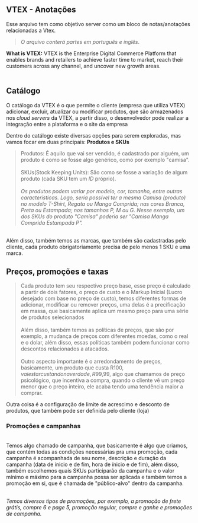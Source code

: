 ## VTEX - Anotações

Esse arquivo tem como objetivo server como um bloco de notas/anotações relacionadas a Vtex.

>*O arquivo conterá partes em português e inglês*.

<strong>What is VTEX:</strong> VTEX is the Enterprise Digital Commerce Platform that enables brands and retailers to achieve faster time to market, reach their customers across any channel, and uncover new growth areas.
<br><br>

<h2>Catálogo</h2>

O catálogo da VTEX é o que permite o cliente (empresa que utiliza VTEX) adicionar, excluir, atualizar ou modificar produtos, que são armazenados nos *cloud servers* da VTEX, a partir disso, o desenvolvedor pode realizar a integração entre a plataforma e o site da empresa

Dentro do catálogo existe diversas opções para serem exploradas, mas vamos focar em duas principais: <strong>Produtos e SKUs</strong>


>Produtos: É aquilo que vai ser vendido, é cadastrado por alguém, um produto é como se fosse algo genérico, como por exemplo "camisa".
<br><br>
>SKUs(Stock Keeping Units): São como se fosse a variação de algum produto (cada SKU tem um *ID* próprio).
<br><br>
>*Os produtos podem variar por modelo, cor, tamanho, entre outras características. Logo, seria possível ter a mesma Camisa (produto) no modelo T-Shirt, Regata ou Manga Comprida; nas cores Branca, Preta ou Estampada; nos tamanhos P, M ou G. Nesse exemplo, um dos SKUs do produto "Camisa" poderia ser "Camisa Manga Comprida Estampada P".*
<br>
Além disso, também temos as marcas, que também são cadastradas pelo cliente, cada produto obrigatoriamente precisa de pelo menos 1 SKU e uma marca.

<h2>Preços, promoções e taxas</h2>

>Cada produto tem seu respectivo preço base, esse preço é calculado a partir de dois fatores, o preço de custo e o Markup Inicial (Lucro desejado com base no preço de custo), temos diferentes formas de adicionar, modificar ou remover preços, uma delas é a precificação em massa, que basicamente aplica um mesmo preço para uma série de produtos selecionados
<br><br>
>Além disso, também temos as políticas de preços, que são por exemplo, a mudança de preços com diferentes moedas, como o real e o dolar, além disso, essas políticas também podem funcionar como descontos relacionados a atacados.
<br><br>
>Outro aspecto importante é o arredondamento de preços, basicamente, um produto que custa R$100, vai estar custando na verdade, R$99,99, algo que chamamos de preço psicológico, que incentiva a compra, quando o cliente vê um preço menor que o preço inteiro, ele acaba tendo uma tendência maior a comprar.

Outra coisa é a configuração de limite de acrescimo e desconto de produtos, que também pode ser definida pelo cliente (loja)
<br>
<h3>Promoções e campanhas</h3>
<br>
Temos algo chamado de campanha, que basicamente é algo que criamos, que contém todas as condições necessárias pra uma promoção, cada campanha é acompanhada de seu nome, descrição e duração da campanha (data de ínicio e de fim, hora de ínicio e de fim), além disso, também escolhemos quais SKUs participarão da campanha e o valor mínimo e máximo para a campanha possa ser aplicada e também temos a promoção em si, que é chamada de "público-alvo" dentro da campanha.
<br><br>

*<p>Temos diversos tipos de promoções, por exemplo, a promoção de frete grátis, compre 6 e page 5, promoção regular, compre e ganhe e promoções de campanha.</p>*
